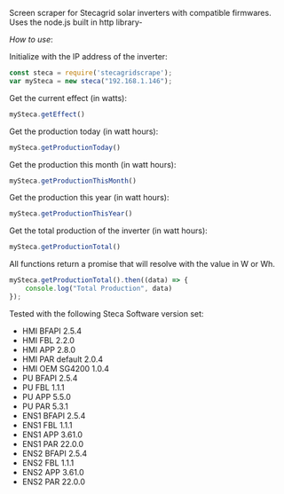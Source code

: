 Screen scraper for Stecagrid solar inverters with compatible firmwares. Uses the node.js built in http library-

*How to use*: 

Initialize with the IP address of the inverter: 

```javascript
const steca = require('stecagridscrape');
var mySteca = new steca("192.168.1.146");
```

Get the current effect (in watts):
```javascript
mySteca.getEffect()
```

Get the production today (in watt hours):
```javascript
mySteca.getProductionToday()
```

Get the production this month (in watt hours):
```javascript
mySteca.getProductionThisMonth()
```

Get the production this year (in watt hours):
```javascript
mySteca.getProductionThisYear()
```

Get the total production of the inverter (in watt hours):
```javascript
mySteca.getProductionTotal()
```

All functions return a promise that will resolve with the value in W or Wh.

```javascript
mySteca.getProductionTotal().then((data) => {
    console.log("Total Production", data)
});
```
Tested with the following Steca Software version set: 

* HMI BFAPI 2.5.4<br>
* HMI FBL 2.2.0<br>
* HMI APP	2.8.0<br>
* HMI PAR default	2.0.4<br>
* HMI OEM SG4200	1.0.4<br>
* PU BFAPI	2.5.4<br>
* PU FBL	1.1.1<br>
* PU APP	5.5.0<br>
* PU PAR	5.3.1<br>
* ENS1 BFAPI	2.5.4<br>
* ENS1 FBL	1.1.1<br>
* ENS1 APP	3.61.0<br>
* ENS1 PAR	22.0.0<br>
* ENS2 BFAPI	2.5.4<br>
* ENS2 FBL	1.1.1<br>
* ENS2 APP	3.61.0<br>
* ENS2 PAR	22.0.0<br>

